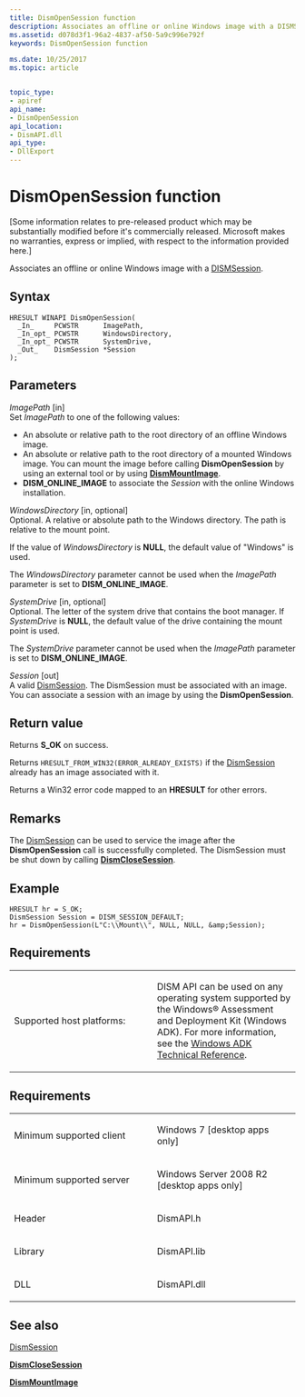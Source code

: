 ```yaml
---
title: DismOpenSession function
description: Associates an offline or online Windows image with a DISMSession.
ms.assetid: d078d3f1-96a2-4837-af50-5a9c996e792f
keywords: DismOpenSession function

ms.date: 10/25/2017
ms.topic: article


topic_type: 
- apiref
api_name: 
- DismOpenSession
api_location: 
- DismAPI.dll
api_type: 
- DllExport
---
```


# DismOpenSession function


\[Some information relates to pre-released product which may be substantially modified before it's commercially released. Microsoft makes no warranties, express or implied, with respect to the information provided here.\]

Associates an offline or online Windows image with a [DISMSession](dismsession.md).

Syntax
---

```
HRESULT WINAPI DismOpenSession(
  _In_     PCWSTR      ImagePath,
  _In_opt_ PCWSTR      WindowsDirectory,
  _In_opt_ PCWSTR      SystemDrive,
  _Out_    DismSession *Session
);
```

Parameters
-------

*ImagePath* \[in\]  
Set *ImagePath* to one of the following values:

-   An absolute or relative path to the root directory of an offline Windows image.
-   An absolute or relative path to the root directory of a mounted Windows image. You can mount the image before calling **DismOpenSession** by using an external tool or by using [**DismMountImage**](dismmountimage-function.md).
-   **DISM\_ONLINE\_IMAGE** to associate the *Session* with the online Windows installation.

*WindowsDirectory* \[in, optional\]  
Optional. A relative or absolute path to the Windows directory. The path is relative to the mount point.

If the value of *WindowsDirectory* is **NULL**, the default value of "Windows" is used.

The *WindowsDirectory* parameter cannot be used when the *ImagePath* parameter is set to **DISM\_ONLINE\_IMAGE**.

*SystemDrive* \[in, optional\]  
Optional. The letter of the system drive that contains the boot manager. If *SystemDrive* is **NULL**, the default value of the drive containing the mount point is used.

The *SystemDrive* parameter cannot be used when the *ImagePath* parameter is set to **DISM\_ONLINE\_IMAGE**.

*Session* \[out\]  
A valid [DismSession](dismsession.md). The DismSession must be associated with an image. You can associate a session with an image by using the **DismOpenSession**.

Return value
---------

Returns **S\_OK** on success.

Returns `HRESULT_FROM_WIN32(ERROR_ALREADY_EXISTS)` if the [DismSession](dismsession.md) already has an image associated with it.

Returns a Win32 error code mapped to an **HRESULT** for other errors.

## <span id="Remarks"></span><span id="remarks"></span><span id="REMARKS"></span>Remarks


The [DismSession](dismsession.md) can be used to service the image after the **DismOpenSession** call is successfully completed. The DismSession must be shut down by calling [**DismCloseSession**](dismclosesession-function.md).

## <span id="Example"></span><span id="example"></span><span id="EXAMPLE"></span>Example


```
HRESULT hr = S_OK; 
DismSession Session = DISM_SESSION_DEFAULT;
hr = DismOpenSession(L"C:\\Mount\\", NULL, NULL, &amp;Session);
```

## <span id="Requirements"></span><span id="requirements"></span><span id="REQUIREMENTS"></span>Requirements


<table>
<colgroup>
<col width="50%" />
<col width="50%" />
</colgroup>
<tbody>
<tr class="odd">
<td><p>Supported host platforms:</p></td>
<td><p>DISM API can be used on any operating system supported by the Windows® Assessment and Deployment Kit (Windows ADK). For more information, see the <a href="http://go.microsoft.com/fwlink/?LinkId=206587" data-raw-source="[Windows ADK Technical Reference](http://go.microsoft.com/fwlink/?LinkId=206587)">Windows ADK Technical Reference</a>.</p></td>
</tr>
</tbody>
</table>

 

Requirements
---------

<table>
<colgroup>
<col width="50%" />
<col width="50%" />
</colgroup>
<tbody>
<tr class="odd">
<td><p>Minimum supported client</p></td>
<td><p>Windows 7 [desktop apps only]</p></td>
</tr>
<tr class="even">
<td><p>Minimum supported server</p></td>
<td><p>Windows Server 2008 R2 [desktop apps only]</p></td>
</tr>
<tr class="odd">
<td><p>Header</p></td>
<td>DismAPI.h</td>
</tr>
<tr class="even">
<td><p>Library</p></td>
<td>DismAPI.lib</td>
</tr>
<tr class="odd">
<td><p>DLL</p></td>
<td>DismAPI.dll</td>
</tr>
</tbody>
</table>

## <span id="see_also"></span>See also


[DismSession](dismsession.md)

[**DismCloseSession**](dismclosesession-function.md)

[**DismMountImage**](dismmountimage-function.md)

 

 




